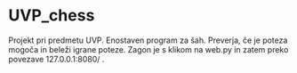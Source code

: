 # UVP_chess
Projekt pri predmetu UVP. Enostaven program za šah. Preverja, če je poteza mogoča in beleži igrane poteze. Zagon je s klikom na web.py in zatem preko povezave 127.0.0.1:8080/ .
